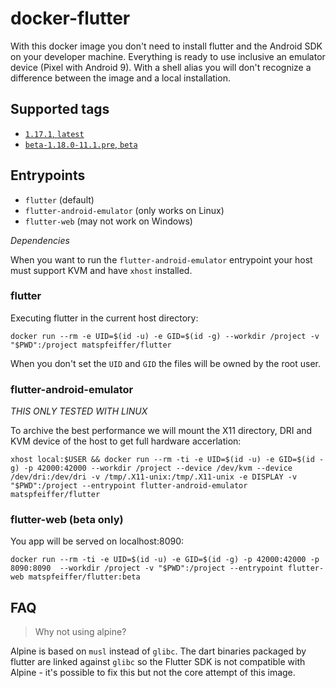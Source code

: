 # docker-flutter

With this docker image you don't need to install flutter and the Android SDK on your developer machine. Everything is ready to use inclusive an emulator device (Pixel with Android 9). With a shell alias you will don't recognize a difference between the image and a local installation.

## Supported tags

- [`1.17.1`, `latest`](https://github.com/matsp/docker-flutter/blob/master/stable/Dockerfile)
- [`beta-1.18.0-11.1.pre`, `beta`](https://github.com/matsp/docker-flutter/tree/master/beta)

## Entrypoints

- `flutter` (default)
- `flutter-android-emulator` (only works on Linux)
- `flutter-web` (may not work on Windows)

_Dependencies_

When you want to run the `flutter-android-emulator` entrypoint your host must support KVM and have `xhost` installed.

### flutter

Executing flutter in the current host directory:

```shell
docker run --rm -e UID=$(id -u) -e GID=$(id -g) --workdir /project -v "$PWD":/project matspfeiffer/flutter
```

When you don't set the `UID` and `GID` the files will be owned by the root user.

### flutter-android-emulator

_THIS ONLY TESTED WITH LINUX_

To archive the best performance we will mount the X11 directory, DRI and KVM device of the host to get full hardware accerlation:

```shell
xhost local:$USER && docker run --rm -ti -e UID=$(id -u) -e GID=$(id -g) -p 42000:42000 --workdir /project --device /dev/kvm --device /dev/dri:/dev/dri -v /tmp/.X11-unix:/tmp/.X11-unix -e DISPLAY -v "$PWD":/project --entrypoint flutter-android-emulator  matspfeiffer/flutter
```

### flutter-web (beta only)

You app will be served on localhost:8090:

```shell
docker run --rm -ti -e UID=$(id -u) -e GID=$(id -g) -p 42000:42000 -p 8090:8090  --workdir /project -v "$PWD":/project --entrypoint flutter-web matspfeiffer/flutter:beta
```

## FAQ

> Why not using alpine?

Alpine is based on `musl` instead of `glibc`. The dart binaries packaged by flutter are linked against `glibc` so the Flutter SDK is not compatible with Alpine - it's possible to fix this but not the core attempt of this image.
